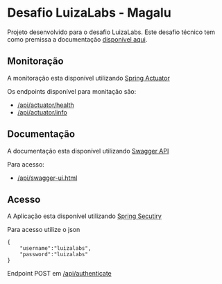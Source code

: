 # Desafio LuizaLabs - Magalu

Projeto desenvolvido para o desafio LuizaLabs. Este desafio técnico tem como premissa a documentação [disponível aqui](https://gist.github.com/Bgouveia/9e043a3eba439489a35e70d1b5ea08ec).

## Monitoração

A monitoração esta disponível utilizando [Spring Actuator](https://docs.spring.io/spring-boot/docs/current/reference/html/production-ready-features.html)

Os endpoints disponível para monitação são:
- [/api/actuator/health](http://localhost:8080/api/actuator/health)
- [/api/actuator/info](http://localhost:8080/api/actuator/info)

## Documentação

A documentação esta disponível utilizando [Swagger API](https://swagger.io/)

Para acesso:
- [/api/swagger-ui.html](http://localhost:8080/api/swagger-ui.html)

## Acesso

A Aplicação esta disponível utilizando [Spring Secutiry](https://spring.io/projects/spring-security)

Para acesso utilize o json

```
{
    "username":"luizalabs",
    "password":"luizalabs"
}
```

Endpoint POST em [/api/authenticate](http://localhost:8080/api/authenticate) 